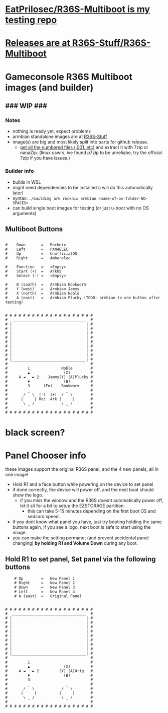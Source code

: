 # [EatPrilosec/R36S-Multiboot is my testing repo](https://github.com/EatPrilosec/R36S-Multiboot)

# [Releases are at R36S-Stuff/R36S-Multiboot](https://r36s-stuff.github.io/R36S-Multiboot)

# Gameconsole R36S Multiboot images (and builder)

## \#\#\# WIP \#\#\#

### Notes
- nothing is ready yet, expect problems
- armbian standalone images are at [R36S-Stuff](https://github.com/R36S-Stuff/R36S-Armbian/releases/latest)
- image(s) are big and most likely split into parts for github release.
    - [get all the numbered files (.001, etc)](https://r36s-stuff.github.io/R36S-Multiboot) and extract it with 7zip or nanaZip. (linux uswrs, ive found p7zip to be unreliabe, try the official 7zip if you have issues.)

### Builder info
- builds in WSL
- might need dependencies to be installed (i will do this automatically later)
- syntax: `./buildimg ark rocknix armbian <name-of-os-folder-NO-SPACES>`
- can build single boot images for testing (or just u-boot with no OS arguments)

## Multiboot Buttons
```

#    Down       =   Rocknix
#    Left       =   PAN4ELEC
#    Up         =   UnofficialOS
#    Right      =   Amberelec

#    Function   =   <Empty>
#    Start (+)  =   ArkOS
#    Select (-) =   <Empty>

#    B (south)  =   Armbian Bookworm
#    Y (west)   =   Armbian Jammy
#    X (north)  =   Armbian Noble
#    A (east)   =   Armbian Plucky (TODO: armbian to one button after testing)


# # # # # # # # # # # # # # # # # # # #
#  _________________________________  #
# |                                 | #
# |                                 | #
# |                                 | #
# |                                 | #
# |                                 | #
# |                                 | #
# |                                 | #
# |                                 | #
# |_________________________________| #
#                                     #
#         1              Noble        #
#         ▲               (X)         #
#     4 ◄   ► 2    Jammy(Y) (A)Plucky #
#         ▼               (B)         #
#         3      (Fn)    Bookworm     #
#         _                _          #
#       /   \  (-)  (+)  /   \        #
#      |     | Roc  Ark |     |       #
#       \ _ /            \ _ /        #
#                                     #
# # # # # # # # # # # # # # # # # # # #
```


# black screen?
# Panel Chooser info

these images support the original R36S panel, and the 4 new panels, all in one image!

- Hold R1 and a face button while powering on the device to set panel
- if done correctly, the device will power off, and the next boot should show the logo.
    - if you miss the window and the R36S doesnt automatically power off, let it sit for a bit to setup the EZSTORAGE partition.
        - this can take 5-15 minutes depending on the first boot OS and sedcard speed.
- if you dont know what panel you have, just try booting holding the same buttons again, if you see a logo, next boot is safe to start using the image.
- you can make the setting permanet (and prevent accidental panel changing) **by holding R1 and Volume Down** during any boot.


## Hold R1 to set panel, Set panel via the following buttons
```
    # Up        =   New Panel 1
    # Right     =   New Panel 2
    # Down      =   New Panel 3
    # Left      =   New Panel 4
    # A (east)  =   Original Panel


# # # # # # # # # # # # # # # # # # # #
#  _________________________________  #
# |                                 | #
# |                                 | #
# |                                 | #
# |                                 | #
# |                                 | #
# |                                 | #
# |                                 | #
# |                                 | #
# |_________________________________| #
#                                     #
#         1                           #
#         ▲               (X)         #
#     4 ◄   ► 2         (Y) (A)Orig   #
#         ▼               (B)         #
#         3                           #
#         _                _          #
#       /   \            /   \        #
#      |     |          |     |       #
#       \ _ /            \ _ /        #
#                                     #
# # # # # # # # # # # # # # # # # # # #
```

